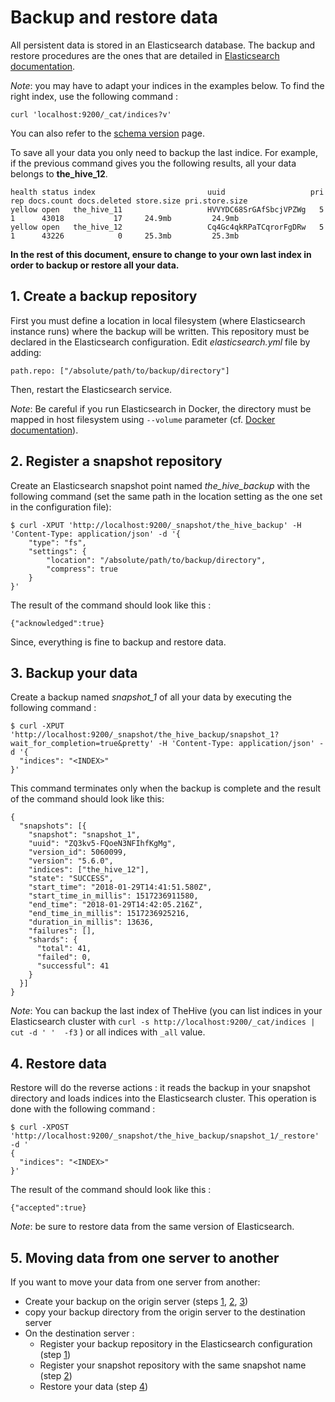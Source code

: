 # Backup and restore data
All persistent data is stored in an Elasticsearch database. The backup and restore procedures are the ones that are
detailed in
[Elasticsearch documentation](https://www.elastic.co/guide/en/elasticsearch/reference/current/modules-snapshots.html).

_Note_: you may have to adapt your indices in the examples below. To find the right index, use the following command :

```
curl 'localhost:9200/_cat/indices?v'
```

You can also refer to the [schema version](schema_version.md) page.

To save all your data you only need to backup the last indice. For example, if the previous command gives you the following results, all your data belongs to **the_hive_12**.

```
health status index                         uuid                   pri rep docs.count docs.deleted store.size pri.store.size
yellow open   the_hive_11                   HVVYDC68SrGAfSbcjVPZWg   5   1      43018           17     24.9mb         24.9mb
yellow open   the_hive_12                   Cq4Gc4qkRPaTCqrorFgDRw   5   1      43226            0     25.3mb         25.3mb
```


**In the rest of this document, ensure to change <INDEX> to your own last index in order to backup or restore all your data.**


## 1. Create a backup repository

First you must define a location in local filesystem (where Elasticsearch instance runs) where the backup will be written. This repository must be declared in the Elasticsearch configuration. Edit _elasticsearch.yml_ file by adding:

```
path.repo: ["/absolute/path/to/backup/directory"]
```

Then, restart the Elasticsearch service.


_Note_: Be careful if you run Elasticsearch in Docker, the directory must be mapped in host filesystem using `--volume`
parameter (cf. [Docker documentation](https://docs.docker.com/engine/tutorials/dockervolumes/)).


## 2. Register a snapshot repository

Create an Elasticsearch snapshot point named *the_hive_backup* with the following command (set the same path in the location setting as the one set in the configuration file):

```
$ curl -XPUT 'http://localhost:9200/_snapshot/the_hive_backup' -H 'Content-Type: application/json' -d '{
    "type": "fs",
    "settings": {
        "location": "/absolute/path/to/backup/directory",
        "compress": true
    }
}'
```

The result of the command should look like this :

```
{"acknowledged":true}
```

Since, everything is fine to backup and restore data.


## 3. Backup your data

Create a backup named *snapshot_1* of all your data by executing the following command :

```
$ curl -XPUT 'http://localhost:9200/_snapshot/the_hive_backup/snapshot_1?wait_for_completion=true&pretty' -H 'Content-Type: application/json' -d '{
  "indices": "<INDEX>"
}'
```
This command terminates only when the backup is complete and the result of the command should look like this:

```
{
  "snapshots": [{
    "snapshot": "snapshot_1",
    "uuid": "ZQ3kv5-FQoeN3NFIhfKgMg",
    "version_id": 5060099,
    "version": "5.6.0",
    "indices": ["the_hive_12"],
    "state": "SUCCESS",
    "start_time": "2018-01-29T14:41:51.580Z",
    "start_time_in_millis": 1517236911580,
    "end_time": "2018-01-29T14:42:05.216Z",
    "end_time_in_millis": 1517236925216,
    "duration_in_millis": 13636,
    "failures": [],
    "shards": {
      "total": 41,
      "failed": 0,
      "successful": 41
    }
  }]
}
```


_Note_:
You can backup the last index of TheHive (you can list indices in your Elasticsearch cluster with
`curl -s http://localhost:9200/_cat/indices | cut -d ' '  -f3` ) or all indices with `_all` value.


## 4. Restore data

Restore will do the reverse actions : it reads the backup in your snapshot directory and loads indices into the Elasticsearch
cluster. This operation is done with the following command :
```
$ curl -XPOST 'http://localhost:9200/_snapshot/the_hive_backup/snapshot_1/_restore' -d '
{
  "indices": "<INDEX>"
}'
```

The result of the command should look like this :

```
{"accepted":true}
```

_Note_: be sure to restore data from the same version of Elasticsearch.


## 5. Moving data from one server to another

If you want to move your data from one server from another:
- Create your backup on the origin server (steps [1](1__create_a_backup_repository), [2](2__register_a_snapshot_repository), [3](3__backup_your_data))
- copy your backup directory from the origin server to the destination server
- On the destination server :
    - Register your backup repository in the Elasticsearch configuration (step [1](1__create_a_backup_repository))
    - Register your snapshot repository with the same snapshot name (step [2](2__register_a_snapshot_repository))
    - Restore your data (step [4](4__restore_data))
